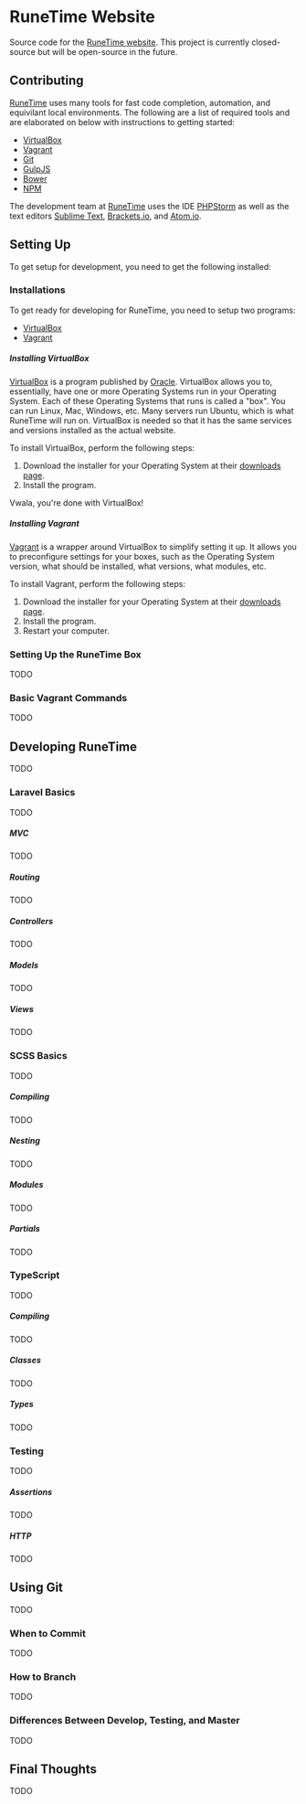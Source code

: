 # RuneTime Website

Source code for the [RuneTime website](http://runetime.com).  This project is currently closed-source but will be open-source in the future.


## Contributing

[RuneTime](http://runetime.com) uses many tools for fast code completion, automation, and equivilant local environments.  The following are a list of required tools and are elaborated on below with instructions to getting started:

- [VirtualBox](https://virtualbox.org)
- [Vagrant](https://www.vagrantup.com/)
- [Git](http://git-scm.com/)
- [GulpJS](http://gulpjs.com/)
- [Bower](http://bower.io/)
- [NPM](https://www.npmjs.com/)

The development team at [RuneTime](http://runetime.com) uses the IDE [PHPStorm](https://www.jetbrains.com/phpstorm/) as well as the text editors [Sublime Text](http://www.sublimetext.com/), [Brackets.io](http://brackets.io/), and [Atom.io](http://atom.io).


## Setting Up

To get setup for development, you need to get the following installed:


### Installations
To get ready for developing for RuneTime, you need to setup two programs:
- [VirtualBox](http://virtualbox.org)
- [Vagrant](https://www.vagrantup.com)


##### Installing VirtualBox
[VirtualBox](http://virtualbox.org) is a program published by [Oracle](http://oracle.com).  VirtualBox allows you to, essentially, have one or more Operating Systems run in your Operating System.  Each of these Operating Systems that runs is called a "box".  You can run Linux, Mac, Windows, etc.  Many servers run Ubuntu, which is what RuneTime will run on.  VirtualBox is needed so that it has the same services and versions installed as the actual website.

To install VirtualBox, perform the following steps:
1. Download the installer for your Operating System at their [downloads page](https://www.virtualbox.org/wiki/Downloads).
2. Install the program.

Vwala, you're done with VirtualBox!


##### Installing Vagrant
[Vagrant](https://vagrantup.com) is a wrapper around VirtualBox to simplify setting it up.  It allows you to preconfigure settings for your boxes, such as the Operating System version, what should be installed, what versions, what modules, etc.

To install Vagrant, perform the following steps:
1. Download the installer for your Operating System at their [downloads page](https://www.vagrantup.com/downloads.html).
2. Install the program.
3. Restart your computer.


### Setting Up the RuneTime Box
TODO


### Basic Vagrant Commands
TODO


## Developing RuneTime
TODO


### Laravel Basics
TODO


##### MVC
TODO


##### Routing
TODO


##### Controllers
TODO


##### Models
TODO


##### Views
TODO


### SCSS Basics
TODO


##### Compiling
TODO


##### Nesting
TODO


##### Modules
TODO


##### Partials
TODO


### TypeScript
TODO


##### Compiling
TODO


##### Classes
TODO


##### Types
TODO


### Testing
TODO


##### Assertions
TODO


##### HTTP
TODO


## Using Git
TODO


### When to Commit
TODO


### How to Branch
TODO


### Differences Between Develop, Testing, and Master
TODO


## Final Thoughts
TODO